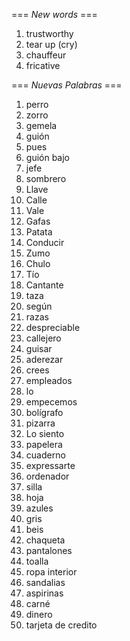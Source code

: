 === *New words* ===

1. trustworthy
2. tear up (cry)
3. chauffeur
4. fricative

=== *Nuevas Palabras* ===

1. perro
2. zorro
3. gemela
4. guión
5. pues
6. guión bajo
7. jefe
8. sombrero
9. Llave
10. Calle
11. Vale
12. Gafas
13. Patata
14. Conducir
15. Zumo
16. Chulo
17. Tío
18. Cantante
19. taza
20. según
21. razas
22. despreciable
23. callejero
24. guisar
25. aderezar
26. crees  
27. empleados
28. lo
29. empecemos
30. bolígrafo
31. pizarra
32. Lo siento
33. papelera
34. cuaderno
35. expressarte
36. ordenador
37. silla
38. hoja
39. azules
40. gris
41. beis
42. chaqueta
43. pantalones
44. toalla
45. ropa interior
46. sandalias
47. aspirinas
48. carné
49. dinero
50. tarjeta de credito
